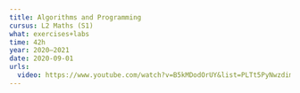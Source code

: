 ```yaml
---
title: Algorithms and Programming
cursus: L2 Maths (S1)
what: exercises+labs
time: 42h
year: 2020–2021
date: 2020-09-01
urls:
  video: https://www.youtube.com/watch?v=B5kMDodOrUY&list=PLTt5PyNwzdimzZbFSoz1QHMOdo8hfhIgC
---
```

